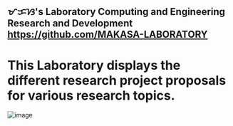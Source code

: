 ## ᜋᜃᜐ's Laboratory Computing and Engineering Research and Development https://github.com/MAKASA-LABORATORY
# This Laboratory displays the different research project proposals for various research topics.
![image](https://user-images.githubusercontent.com/10474143/164570380-528f5ff9-416c-4981-8b1e-dd496d996a49.png)

